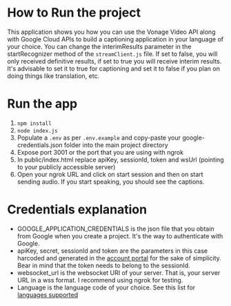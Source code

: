 # How to Run the project

This application shows you how you can use the Vonage Video API along with Google Cloud APIs to build a captioning application in your language of your choice. You can change the interimResults parameter in the startRecognizer method of the `streamClient.js` file. If set to false, you will only received definitive results, if set to true you will receive interim results. It's advisable to set it to true for captioning and set it to false if you plan on doing things like translation, etc.

# Run the app

1. `npm install`
2. `node index.js`
3. Populate a `.env` as per `.env.example` and copy-paste your google-credentials.json folder into the main project directory
4. Expose port 3001 or the port that you are using with ngrok
5. In public/index.html replace apiKey, sessionId, token and wsUrl (pointing to your publicly accessible server)
6. Open your ngrok URL and click on start session and then on start sending audio. If you start speaking, you should see the captions.

# Credentials explanation

- GOOGLE_APPLICATION_CREDENTIALS is the json file that you obtain from Google when you create a project. It's the way to authenticate with Google.
- apiKey, secret, sessionId and token are the parameters in this case harcoded and generated in the [account portal](https://tokbox.com/account/) for the sake of simplicity. Bear in mind that the token needs to belong to the sessionId.
- websocket_url is the websocket URI of your server. That is, your server URL in a wss format. I recommend using ngrok for testing.
- Language is the language code of your choice. See this list for [languages supported](https://cloud.google.com/speech-to-text/docs/speech-to-text-supported-languages)
